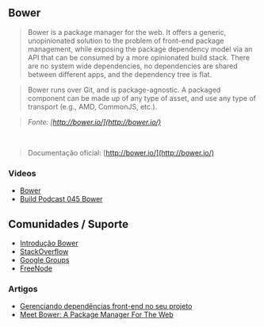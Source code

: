 ## Bower

> Bower is a package manager for the web. It offers a generic, unopinionated solution to the problem of front-end package management, while exposing the package dependency model via an API that can be consumed by a more opinionated build stack. There are no system wide dependencies, no dependencies are shared between different apps, and the dependency tree is flat.

> Bower runs over Git, and is package-agnostic. A packaged component can be made up of any type of asset, and use any type of transport (e.g., AMD, CommonJS, etc.).

> *Fonte: [http://bower.io/](http://bower.io/)*

<br>

> Documentação oficial: [http://bower.io/](http://bower.io/)

### Videos
* [Bower](https://www.youtube.com/watch?v=0XffYRF7-G0&feature=c4-overview&playnext=1&list=TL3_9Fgkj4JDk)
* [Build Podcast 045 Bower](https://www.youtube.com/watch?v=W-PwIDcfYkY)

## Comunidades / Suporte
* [Introdução Bower](http://www.youtube.com/watch?v=0XffYRF7-G0)
* [StackOverflow](http://stackoverflow.com/questions/tagged/bower)
* [Google Groups](https://groups.google.com/forum/?fromgroups#!forum/twitter-bower)
* [FreeNode](http://webchat.freenode.net/?channels=bower)

### Artigos
* [Gerenciando dependências front-end no seu projeto](http://www.vitorbritto.com/blog/gerenciando-dependencias-front-end-no-seu-projeto/)
* [Meet Bower: A Package Manager For The Web](http://net.tutsplus.com/tutorials/tools-and-tips/meet-bower-a-package-manager-for-the-web/)

